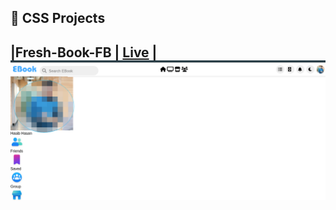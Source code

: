 ## 📂 CSS Projects

|Fresh-Book-FB | [Live](https://fresh-book-fb.vercel.app/) | ![screenshot](./assets/screenshots/Screensho1.png) 
---